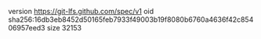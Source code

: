 version https://git-lfs.github.com/spec/v1
oid sha256:16db3eb8452d50165feb7933f49003b19f8080b6760a4636f42c85406957eed3
size 32153
